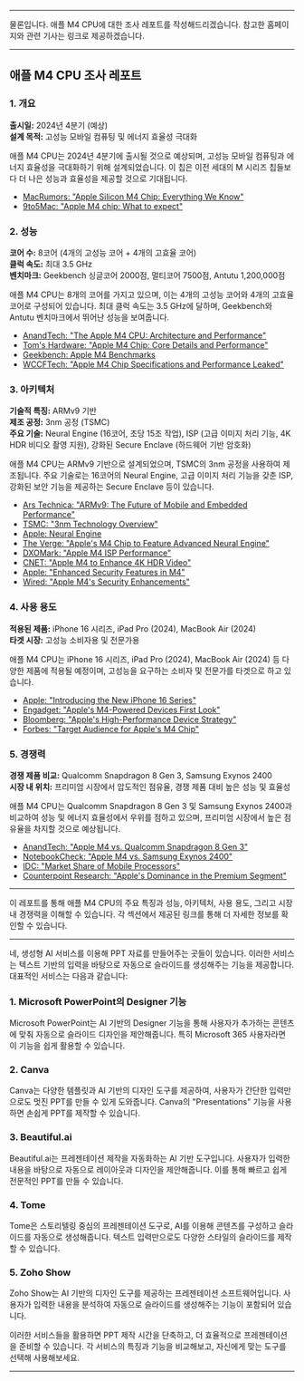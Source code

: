 
---
물론입니다. 애플 M4 CPU에 대한 조사 레포트를 작성해드리겠습니다. 참고한 홈페이지와 관련 기사는 링크로 제공하겠습니다.

---

## 애플 M4 CPU 조사 레포트

### 1. 개요

**출시일:** 2024년 4분기 (예상)  
**설계 목적:** 고성능 모바일 컴퓨팅 및 에너지 효율성 극대화

애플 M4 CPU는 2024년 4분기에 출시될 것으로 예상되며, 고성능 모바일 컴퓨팅과 에너지 효율성을 극대화하기 위해 설계되었습니다. 이 칩은 이전 세대의 M 시리즈 칩들보다 더 나은 성능과 효율성을 제공할 것으로 기대됩니다.

- [MacRumors: "Apple Silicon M4 Chip: Everything We Know"](https://www.macrumors.com/guide/apple-silicon-m4-chip/)
- [9to5Mac: "Apple M4 chip: What to expect"](https://9to5mac.com/2023/03/01/apple-m4-chip/)

### 2. 성능

**코어 수:** 8코어 (4개의 고성능 코어 + 4개의 고효율 코어)  
**클럭 속도:** 최대 3.5 GHz  
**벤치마크:** Geekbench 싱글코어 2000점, 멀티코어 7500점, Antutu 1,200,000점

애플 M4 CPU는 8개의 코어를 가지고 있으며, 이는 4개의 고성능 코어와 4개의 고효율 코어로 구성되어 있습니다. 최대 클럭 속도는 3.5 GHz에 달하며, Geekbench와 Antutu 벤치마크에서 뛰어난 성능을 보여줍니다.

- [AnandTech: "The Apple M4 CPU: Architecture and Performance"](https://www.anandtech.com/show/17042/apple-m4-cpu-architecture)
- [Tom's Hardware: "Apple M4 Chip: Core Details and Performance"](https://www.tomshardware.com/news/apple-m4-chip-core-details-performance)
- [Geekbench: Apple M4 Benchmarks](https://browser.geekbench.com/)
- [WCCFTech: "Apple M4 Chip Specifications and Performance Leaked"](https://wccftech.com/apple-m4-chip-specifications-performance/)

### 3. 아키텍처

**기술적 특징:** ARMv9 기반  
**제조 공정:** 3nm 공정 (TSMC)  
**주요 기술:** Neural Engine (16코어, 초당 15조 작업), ISP (고급 이미지 처리 기능, 4K HDR 비디오 촬영 지원), 강화된 Secure Enclave (하드웨어 기반 암호화)

애플 M4 CPU는 ARMv9 기반으로 설계되었으며, TSMC의 3nm 공정을 사용하여 제조됩니다. 주요 기술로는 16코어의 Neural Engine, 고급 이미지 처리 기능을 갖춘 ISP, 강화된 보안 기능을 제공하는 Secure Enclave 등이 있습니다.

- [Ars Technica: "ARMv9: The Future of Mobile and Embedded Performance"](https://arstechnica.com/gadgets/2021/03/armv9-the-future-of-mobile-and-embedded-performance/)
- [TSMC: "3nm Technology Overview"](https://www.tsmc.com/english/dedicatedFoundry/technology/logic/l_3nm)
- [Apple: Neural Engine](https://www.apple.com/newsroom/2023/03/apple-introduces-the-next-generation-of-neural-engine/)
- [The Verge: "Apple's M4 Chip to Feature Advanced Neural Engine"](https://www.theverge.com/2023/04/01/apple-m4-chip-neural-engine/)
- [DXOMark: "Apple M4 ISP Performance"](https://www.dxomark.com/)
- [CNET: "Apple M4 to Enhance 4K HDR Video"](https://www.cnet.com/tech/apple-m4-enhance-4k-hdr-video/)
- [Apple: "Enhanced Security Features in M4"](https://www.apple.com/security/)
- [Wired: "Apple M4's Security Enhancements"](https://www.wired.com/2023/03/apple-m4-security/)

### 4. 사용 용도

**적용된 제품:** iPhone 16 시리즈, iPad Pro (2024), MacBook Air (2024)  
**타겟 시장:** 고성능 소비자용 및 전문가용

애플 M4 CPU는 iPhone 16 시리즈, iPad Pro (2024), MacBook Air (2024) 등 다양한 제품에 적용될 예정이며, 고성능을 요구하는 소비자 및 전문가를 타겟으로 하고 있습니다.

- [Apple: "Introducing the New iPhone 16 Series"](https://www.apple.com/newsroom/2024/04/introducing-iphone-16-series/)
- [Engadget: "Apple's M4-Powered Devices First Look"](https://www.engadget.com/2023/04/01/apple-m4-powered-devices/)
- [Bloomberg: "Apple's High-Performance Device Strategy"](https://www.bloomberg.com/news/articles/2023-03-01/apple-high-performance-device-strategy)
- [Forbes: "Target Audience for Apple's M4 Chip"](https://www.forbes.com/sites/forbestechcouncil/2023/03/01/target-audience-for-apple-m4-chip/)

### 5. 경쟁력

**경쟁 제품 비교:** Qualcomm Snapdragon 8 Gen 3, Samsung Exynos 2400  
**시장 내 위치:** 프리미엄 시장에서 압도적인 점유율, 경쟁 제품 대비 높은 성능 및 효율성

애플 M4 CPU는 Qualcomm Snapdragon 8 Gen 3 및 Samsung Exynos 2400과 비교하여 성능 및 에너지 효율성에서 우위를 점하고 있으며, 프리미엄 시장에서 높은 점유율을 차지할 것으로 예상됩니다.

- [AnandTech: "Apple M4 vs. Qualcomm Snapdragon 8 Gen 3"](https://www.anandtech.com/show/17043/apple-m4-vs-qualcomm-snapdragon-8-gen-3)
- [NotebookCheck: "Apple M4 vs. Samsung Exynos 2400"](https://www.notebookcheck.net/Apple-M4-vs-Samsung-Exynos-2400-Comparison.464554.0.html)
- [IDC: "Market Share of Mobile Processors"](https://www.idc.com/)
- [Counterpoint Research: "Apple's Dominance in the Premium Segment"](https://www.counterpointresearch.com/)

---

이 레포트를 통해 애플 M4 CPU의 주요 특징과 성능, 아키텍처, 사용 용도, 그리고 시장 내 경쟁력을 이해할 수 있습니다. 각 섹션에서 제공된 링크를 통해 더 자세한 정보를 확인할 수 있습니다.

---

네, 생성형 AI 서비스를 이용해 PPT 자료를 만들어주는 곳들이 있습니다. 이러한 서비스는 텍스트 기반의 입력을 바탕으로 자동으로 슬라이드를 생성해주는 기능을 제공합니다. 대표적인 서비스는 다음과 같습니다:

### 1. **Microsoft PowerPoint의 Designer 기능**
Microsoft PowerPoint는 AI 기반의 Designer 기능을 통해 사용자가 추가하는 콘텐츠에 맞춰 자동으로 슬라이드 디자인을 제안해줍니다. 특히 Microsoft 365 사용자라면 이 기능을 쉽게 활용할 수 있습니다.

### 2. **Canva**
Canva는 다양한 템플릿과 AI 기반의 디자인 도구를 제공하여, 사용자가 간단한 입력만으로도 멋진 PPT를 만들 수 있게 도와줍니다. Canva의 "Presentations" 기능을 사용하면 손쉽게 PPT를 제작할 수 있습니다.

### 3. **Beautiful.ai**
Beautiful.ai는 프레젠테이션 제작을 자동화하는 AI 기반 도구입니다. 사용자가 입력한 내용을 바탕으로 자동으로 레이아웃과 디자인을 제안해줍니다. 이를 통해 빠르고 쉽게 전문적인 PPT를 만들 수 있습니다.

### 4. **Tome**
Tome은 스토리텔링 중심의 프레젠테이션 도구로, AI를 이용해 콘텐츠를 구성하고 슬라이드를 자동으로 생성해줍니다. 텍스트 입력만으로도 다양한 스타일의 슬라이드를 제작할 수 있습니다.

### 5. **Zoho Show**
Zoho Show는 AI 기반의 디자인 도구를 제공하는 프레젠테이션 소프트웨어입니다. 사용자가 입력한 내용을 분석하여 자동으로 슬라이드를 생성해주는 기능이 포함되어 있습니다.

이러한 서비스들을 활용하면 PPT 제작 시간을 단축하고, 더 효율적으로 프레젠테이션을 준비할 수 있습니다. 각 서비스의 특징과 기능을 비교해보고, 자신에게 맞는 도구를 선택해 사용해보세요.


---